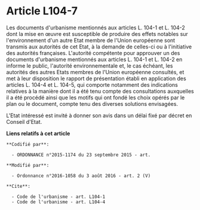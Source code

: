 # Article L104-7

Les documents d'urbanisme mentionnés aux articles L. 104-1 et L. 104-2 dont la mise en œuvre est susceptible de produire des
effets notables sur l'environnement d'un autre Etat membre de l'Union européenne sont transmis aux autorités de cet Etat, à
la demande de celles-ci ou à l'initiative des autorités françaises. L'autorité compétente pour approuver un des documents
d'urbanisme mentionnés aux articles L. 104-1 et L. 104-2 en informe le public, l'autorité environnementale et, le cas
échéant, les autorités des autres Etats membres de l'Union européenne consultés, et met à leur disposition le rapport de
présentation établi en application des articles L. 104-4 et L. 104-5, qui comporte notamment des indications relatives à la
manière dont il a été tenu compte des consultations auxquelles il a été procédé ainsi que les motifs qui ont fondé les choix
opérés par le plan ou le document, compte tenu des diverses solutions envisagées. 

L'Etat intéressé est invité à donner son avis dans un délai fixé par décret en Conseil d'Etat.

**Liens relatifs à cet article**

	**Codifié par**:

	  - ORDONNANCE n°2015-1174 du 23 septembre 2015 - art.

	**Modifié par**:

	  - Ordonnance n°2016-1058 du 3 août 2016 - art. 2 (V)

	**Cite**:

	  - Code de l'urbanisme - art. L104-1
	  - Code de l'urbanisme - art. L104-4

